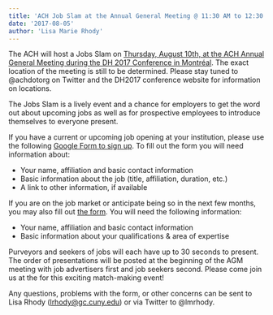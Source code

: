 ```yaml
---
title: 'ACH Job Slam at the Annual General Meeting @ 11:30 AM to 12:30 PM'
date: '2017-08-05'
author: 'Lisa Marie Rhody'
---
```

The ACH will host a Jobs Slam on [Thursday, August 10th, at the ACH Annual General Meeting during the DH 2017 Conference in Montréal](https://dh2017.adho.org/). The exact location of the meeting is still to be determined. Please stay tuned to @achdotorg on Twitter and the DH2017 conference website for information on locations.

The Jobs Slam is a lively event and a chance for employers to get the word out about upcoming jobs as well as for prospective employees to introduce themselves to everyone present.

If you have a current or upcoming job opening at your institution, please use the following [Google Form to sign up](https://goo.gl/forms/kss16ZmzqmVcnESi2). To fill out the form you will need information about:

- Your name, affiliation and basic contact information
- Basic information about the job (title, affiliation, duration, etc.)
- A link to other information, if available

If you are on the job market or anticipate being so in the next few months, you may also fill out [the form](https://goo.gl/forms/kss16ZmzqmVcnESi2). You will need the following information:

- Your name, affiliation and basic contact information
- Basic information about your qualifications &amp; area of expertise

Purveyors and seekers of jobs will each have up to 30 seconds to present. The order of presentations will be posted at the beginning of the AGM meeting with job advertisers first and job seekers second. Please come join us at the for this exciting match-making event!

Any questions, problems with the form, or other concerns can be sent to Lisa Rhody ([lrhody@gc.cuny.edu](mailto:lrhody@gc.cuny.edu)) or via Twitter to @lmrhody.
